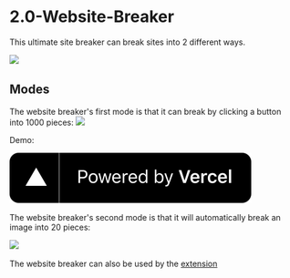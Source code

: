 # 2.0-Website-Breaker

This ultimate site breaker can break sites into 2 different ways.

![](https://res.cloudinary.com/seyedeliasfakoorian/image/upload/v1698639510/website-breaker.png)

## Modes

The website breaker's first mode is that it can break by clicking a button into 1000 pieces:
![](https://res.cloudinary.com/dkoatnxem/image/upload/v1652237491/website-breaker/website-breaker-preview-2_nx282w.png)

Demo:

[![](https://raw.githubusercontent.com/anuraghazra/github-readme-stats/0691084c396d5e2bb85a0d299e272e67cf1bee07/powered-by-vercel.svg)](https://website-breaker-demo.vercel.app)

The website breaker's second mode is that it will automatically break an image into 20 pieces:

[![](https://github.com/seyedeliasfakoorian/2.0-Website-Breaker/assets/98291494/dd81b4cf-f1f2-495c-a711-3da1ed62a776)](https://github.com/seyedeliasfakoorian/Org2.git)

The website breaker can also be used by the [extension](https://chrome.google.com/webstore/detail/website-breaker/kehlflmgfbkjncaoogcangeeejhbgfnm)

